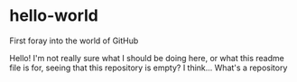 # hello-world
First foray into the world of GitHub 

Hello! I'm not really sure what I should be doing here, or what this 
readme file is for, seeing that this repository is empty? 
I think...
What's a repository
